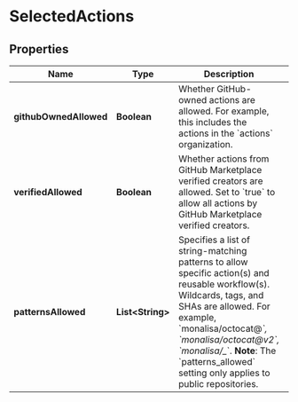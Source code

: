 

# SelectedActions


## Properties

| Name | Type | Description | Notes |
|------------ | ------------- | ------------- | -------------|
|**githubOwnedAllowed** | **Boolean** | Whether GitHub-owned actions are allowed. For example, this includes the actions in the &#x60;actions&#x60; organization. |  [optional] |
|**verifiedAllowed** | **Boolean** | Whether actions from GitHub Marketplace verified creators are allowed. Set to &#x60;true&#x60; to allow all actions by GitHub Marketplace verified creators. |  [optional] |
|**patternsAllowed** | **List&lt;String&gt;** | Specifies a list of string-matching patterns to allow specific action(s) and reusable workflow(s). Wildcards, tags, and SHAs are allowed. For example, &#x60;monalisa/octocat@*&#x60;, &#x60;monalisa/octocat@v2&#x60;, &#x60;monalisa/_*&#x60;.  **Note**: The &#x60;patterns_allowed&#x60; setting only applies to public repositories. |  [optional] |



